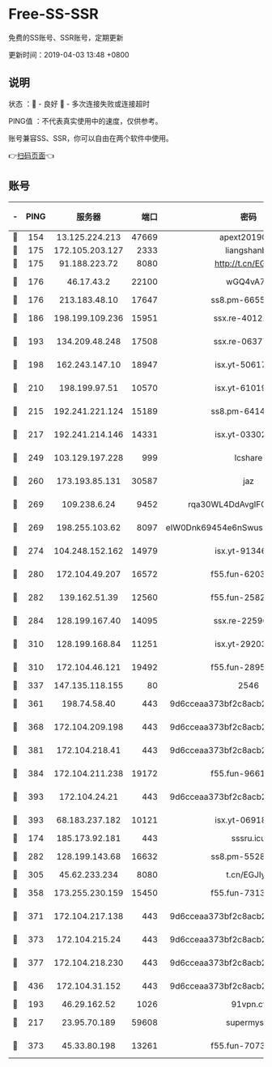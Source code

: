 # Free-SS-SSR

免费的SS账号、SSR账号，定期更新

更新时间：2019-04-03 13:48 +0800

## 说明

状态     ：🙂 - 良好 🙁 - 多次连接失败或连接超时

PING值   ：不代表真实使用中的速度，仅供参考。

账号兼容SS、SSR，你可以自由在两个软件中使用。

👉[扫码页面](https://liesauer.github.io/Free-SS-SSR/)👈

## 账号

|-|PING|服务器|端口|密码|加密方式|区域|
|:----:|:----:|:-----:|-----:|:----:|:----:|:----:|
|🙂|154|13.125.224.213|47669|apext2019001|chacha20|KR|
|🙂|175|172.105.203.127|2333|liangshanbo|chacha20|JP|
|🙂|175|91.188.223.72|8080|http://t.cn/EGJIyrl|rc4-md5|RU|
|🙂|176|46.17.43.2|22100|wGQ4vA7D|aes-256-gcm|RU|
|🙂|176|213.183.48.10|17647|ss8.pm-66557674|rc4-md5|RU|
|🙂|186|198.199.109.236|15951|ssx.re-40122828|aes-256-cfb|US|
|🙂|193|134.209.48.248|17508|ssx.re-06377061|aes-256-cfb|US|
|🙂|198|162.243.147.10|18947|isx.yt-50617659|aes-256-cfb|US|
|🙂|210|198.199.97.51|10570|isx.yt-61019132|aes-256-cfb|US|
|🙂|215|192.241.221.124|15189|ss8.pm-64148140|aes-256-cfb|US|
|🙂|217|192.241.214.146|14331|isx.yt-03302114|aes-256-cfb|US|
|🙂|249|103.129.197.228|999|lcshare|aes-256-cfb|US|
|🙂|260|173.193.85.131|30587|jaz|aes-256-cfb|US|
|🙂|269|109.238.6.24|9452|rqa30WL4DdAvgIFG6Fs3znzTa|aes-256-cfb|FR|
|🙂|269|198.255.103.62|8097|eIW0Dnk69454e6nSwuspv9DmS201tQ0D|aes-256-cfb|US|
|🙂|274|104.248.152.162|14979|isx.yt-91346300|aes-256-cfb|SG|
|🙂|280|172.104.49.207|16572|f55.fun-62039376|aes-256-cfb|SG|
|🙂|282|139.162.51.39|12560|f55.fun-25829930|aes-256-cfb|SG|
|🙂|284|128.199.167.40|14095|ssx.re-22596370|aes-256-cfb|SG|
|🙂|310|128.199.168.84|11251|isx.yt-29203965|aes-256-cfb|SG|
|🙂|310|172.104.46.121|19492|f55.fun-28953423|aes-256-cfb|SG|
|🙂|337|147.135.118.155|80|2546|chacha20|US|
|🙂|361|198.74.58.40|443|9d6cceaa373bf2c8acb22e60b6a58be6|aes-256-cfb|US|
|🙂|368|172.104.209.198|443|9d6cceaa373bf2c8acb22e60b6a58be6|aes-256-cfb|US|
|🙂|381|172.104.218.41|443|9d6cceaa373bf2c8acb22e60b6a58be6|aes-256-cfb|US|
|🙂|384|172.104.211.238|19172|f55.fun-96617780|aes-256-cfb|US|
|🙂|393|172.104.24.21|443|9d6cceaa373bf2c8acb22e60b6a58be6|aes-256-cfb|US|
|🙂|393|68.183.237.182|10121|isx.yt-06918011|aes-256-cfb|SG|
|🙂|174|185.173.92.181|443|sssru.icu|rc4-md5|RU|
|🙂|282|128.199.143.68|16632|ss8.pm-55286223|aes-256-cfb|SG|
|🙂|305|45.62.233.234|8080|t.cn/EGJIyrl|rc4-md5|CA|
|🙂|358|173.255.230.159|15450|f55.fun-73133420|aes-256-cfb|US|
|🙂|371|172.104.217.138|443|9d6cceaa373bf2c8acb22e60b6a58be6|aes-256-cfb|US|
|🙂|373|172.104.215.24|443|9d6cceaa373bf2c8acb22e60b6a58be6|aes-256-cfb|US|
|🙂|377|172.104.218.230|443|9d6cceaa373bf2c8acb22e60b6a58be6|aes-256-cfb|US|
|🙂|436|172.104.31.152|443|9d6cceaa373bf2c8acb22e60b6a58be6|aes-256-cfb|US|
|🙁|193|46.29.162.52|1026|91vpn.cf|rc4-md5|RU|
|🙁|217|23.95.70.189|59608|supermyssr|chacha20-ietf|US|
|🙁|373|45.33.80.198|13261|f55.fun-70732084|aes-256-cfb|US|
